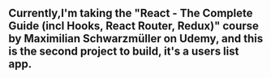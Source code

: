 ## Currently,I'm taking the "React - The Complete Guide (incl Hooks, React Router, Redux)" course by Maximilian Schwarzmüller on Udemy, and this is the second project to build, it's a users list app.
